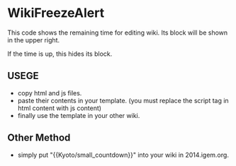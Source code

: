 WikiFreezeAlert
===============

This code shows the remaining time for editing wiki.
Its block will be shown in the upper right.

If the time is up, this hides its block.

USEGE
-----

* copy html and js files.
* paste their contents in your template.
(you must replace the script tag in html content with js content)
* finally use the template in your other wiki.

Other Method
------------

* simply put "{{Kyoto/small_countdown}}" into your wiki in 2014.igem.org.

